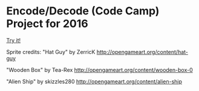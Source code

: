 # Encode/Decode (Code Camp) Project for 2016
[Try it!](https://allknowingfrog.github.io/stompy)

Sprite credits:
"Hat Guy" by ZerricK
http://opengameart.org/content/hat-guy

"Wooden Box" by Tea-Rex
http://opengameart.org/content/wooden-box-0

"Alien Ship" by skizzles280
http://opengameart.org/content/alien-ship
